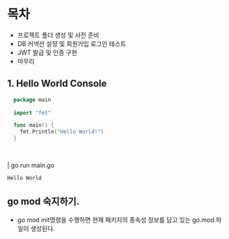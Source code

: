 # 목차

- 프로젝트 폴더 생성 및 사전 준비
- DB 커넥션 설정 및 회원가입 로그인 테스트
- JWT 발급 및 인증 구현
- 마무리

## 1. Hello World Console
```go
  package main
  
  import "fmt"

  func main() {
    fmt.Println("Hello World!")
  }
```
<br>

| go run main.go

```go
Hello World
```

## go mod 숙지하기.
- go mod init명령을 수행하면 현재 패키지의 종속성 정보를 담고 있는 go.mod 파일이 생성된다.

